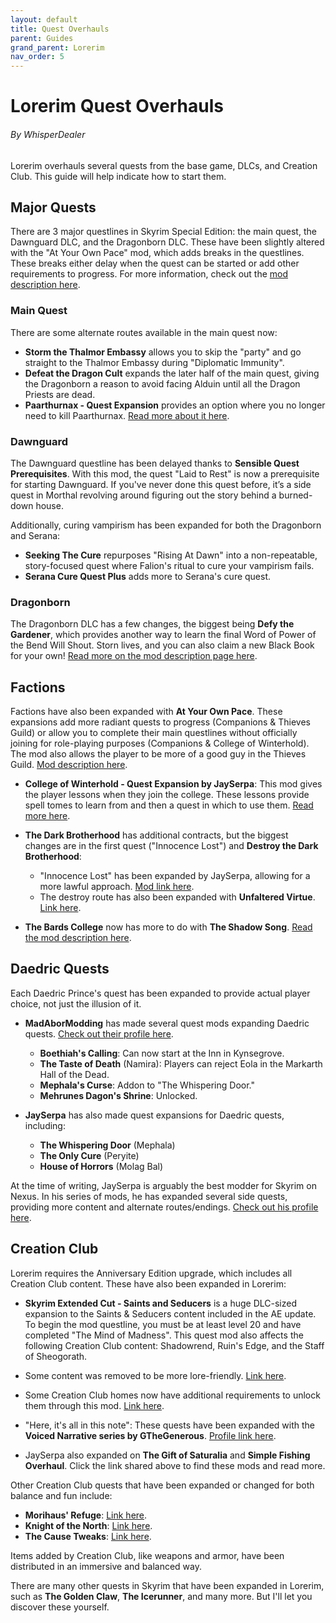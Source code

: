 ```yaml
---
layout: default
title: Quest Overhauls
parent: Guides
grand_parent: Lorerim
nav_order: 5
---
```

# Lorerim Quest Overhauls
###### By WhisperDealer

Lorerim overhauls several quests from the base game, DLCs, and Creation Club. This guide will help indicate how to start them.

## Major Quests

There are 3 major questlines in Skyrim Special Edition: the main quest, the Dawnguard DLC, and the Dragonborn DLC. These have been slightly altered with the "At Your Own Pace" mod, which adds breaks in the questlines. These breaks either delay when the quest can be started or add other requirements to progress. For more information, check out the [mod description here](https://www.nexusmods.com/skyrimspecialedition/mods/52704).

### Main Quest

There are some alternate routes available in the main quest now:
- **Storm the Thalmor Embassy** allows you to skip the "party" and go straight to the Thalmor Embassy during "Diplomatic Immunity".
- **Defeat the Dragon Cult** expands the later half of the main quest, giving the Dragonborn a reason to avoid facing Alduin until all the Dragon Priests are dead.
- **Paarthurnax - Quest Expansion** provides an option where you no longer need to kill Paarthurnax. [Read more about it here](https://www.nexusmods.com/skyrimspecialedition/mods/80974).

### Dawnguard

The Dawnguard questline has been delayed thanks to **Sensible Quest Prerequisites**. With this mod, the quest "Laid to Rest" is now a prerequisite for starting Dawnguard. If you've never done this quest before, it’s a side quest in Morthal revolving around figuring out the story behind a burned-down house.

Additionally, curing vampirism has been expanded for both the Dragonborn and Serana:
- **Seeking The Cure** repurposes "Rising At Dawn" into a non-repeatable, story-focused quest where Falion's ritual to cure your vampirism fails.
- **Serana Cure Quest Plus** adds more to Serana's cure quest.

### Dragonborn

The Dragonborn DLC has a few changes, the biggest being **Defy the Gardener**, which provides another way to learn the final Word of Power of the Bend Will Shout. Storn lives, and you can also claim a new Black Book for your own! [Read more on the mod description page here](https://www.nexusmods.com/skyrimspecialedition/mods/58079).

## Factions

Factions have also been expanded with **At Your Own Pace**. These expansions add more radiant quests to progress (Companions & Thieves Guild) or allow you to complete their main questlines without officially joining for role-playing purposes (Companions & College of Winterhold). The mod also allows the player to be more of a good guy in the Thieves Guild. [Mod description here](https://www.nexusmods.com/skyrimspecialedition/mods/95958).

- **College of Winterhold - Quest Expansion by JaySerpa**: This mod gives the player lessons when they join the college. These lessons provide spell tomes to learn from and then a quest in which to use them. [Read more here](https://www.nexusmods.com/skyrimspecialedition/mods/66666).

- **The Dark Brotherhood** has additional contracts, but the biggest changes are in the first quest ("Innocence Lost") and **Destroy the Dark Brotherhood**:
  - "Innocence Lost" has been expanded by JaySerpa, allowing for a more lawful approach. [Mod link here](https://www.nexusmods.com/skyrimspecialedition/mods/80974).
  - The destroy route has also been expanded with **Unfaltered Virtue**. [Link here](https://www.nexusmods.com/skyrimspecialedition/mods/117478).

- **The Bards College** now has more to do with **The Shadow Song**. [Read the mod description here](https://www.nexusmods.com/skyrimspecialedition/mods/73537).

## Daedric Quests

Each Daedric Prince's quest has been expanded to provide actual player choice, not just the illusion of it. 

- **MadAborModding** has made several quest mods expanding Daedric quests. [Check out their profile here](https://next.nexusmods.com/profile/MadAborModding/mods).

  - **Boethiah's Calling**: Can now start at the Inn in Kynsegrove.
  - **The Taste of Death** (Namira): Players can reject Eola in the Markarth Hall of the Dead.
  - **Mephala's Curse**: Addon to "The Whispering Door."
  - **Mehrunes Dagon's Shrine**: Unlocked.

- **JaySerpa** has also made quest expansions for Daedric quests, including:
  - **The Whispering Door** (Mephala)
  - **The Only Cure** (Peryite)
  - **House of Horrors** (Molag Bal)

At the time of writing, JaySerpa is arguably the best modder for Skyrim on Nexus. In his series of mods, he has expanded several side quests, providing more content and alternate routes/endings. [Check out his profile here](https://www.nexusmods.com/skyrimspecialedition/mods/51711).

## Creation Club

Lorerim requires the Anniversary Edition upgrade, which includes all Creation Club content. These have also been expanded in Lorerim:

- **Skyrim Extended Cut - Saints and Seducers** is a huge DLC-sized expansion to the Saints & Seducers content included in the AE update. To begin the mod questline, you must be at least level 20 and have completed "The Mind of Madness". This quest mod also affects the following Creation Club content: Shadowrend, Ruin's Edge, and the Staff of Sheogorath.

- Some content was removed to be more lore-friendly. [Link here](https://www.nexusmods.com/skyrimspecialedition/mods/111995).

- Some Creation Club homes now have additional requirements to unlock them through this mod. [Link here](https://www.nexusmods.com/skyrimspecialedition/mods/116032).

- "Here, it's all in this note": These quests have been expanded with the **Voiced Narrative series by GTheGenerous**. [Profile link here](https://next.nexusmods.com/profile/GTheGenerous/mods?gameId=1704).

- JaySerpa also expanded on **The Gift of Saturalia** and **Simple Fishing Overhaul**. Click the link shared above to find these mods and read more.

Other Creation Club quests that have been expanded or changed for both balance and fun include:
- **Morihaus' Refuge**: [Link here](https://www.nexusmods.com/skyrimspecialedition/mods/68558).
- **Knight of the North**: [Link here](https://www.nexusmods.com/skyrimspecialedition/mods/45869).
- **The Cause Tweaks**: [Link here](https://www.nexusmods.com/skyrimspecialedition/mods/112918).

Items added by Creation Club, like weapons and armor, have been distributed in an immersive and balanced way.

There are many other quests in Skyrim that have been expanded in Lorerim, such as **The Golden Claw**, **The Icerunner**, and many more. But I'll let you discover these yourself.

